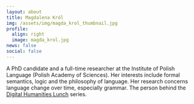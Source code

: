 ```yaml
---
layout: about
title: Magdalena Król
img: /assets/img/magda_krol_thumbnail.jpg
profile:
  align: right
  image: magda_krol.jpg
news: false
social: false
---
```




A PhD candidate and a full-time researcher at the Institute of Polish Language (Polish Academy of Sciences). Her interests include formal semantics, logic and the philosophy of language. Her research concerns language change over time, especially grammar. The person behind the <a href="http://scriptores.pl/dhlunch/en/">Digital Humanities Lunch</a> series.
